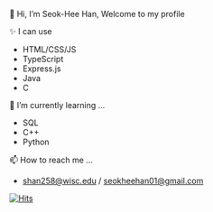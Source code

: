 👋 Hi, I’m Seok-Hee Han, Welcome to my profile

✨️ I can use
- HTML/CSS/JS
- TypeScript
- Express.js
- Java
- C

🌱 I’m currently learning ...
- SQL
- C++
- Python

📫 How to reach me ... 
- shan258@wisc.edu / seokheehan01@gmail.com 

 [![Hits](https://hits.seeyoufarm.com/api/count/incr/badge.svg?url=https%3A%2F%2Fgithub.com%2Fhse2527&count_bg=%2379C83D&title_bg=%23555555&icon=&icon_color=%23E7E7E7&title=hits&edge_flat=false)](https://hits.seeyoufarm.com)

<!---
hse2527/hse2527 is a ✨ special ✨ repository because its `README.md` (this file) appears on your GitHub profile.
You can click the Preview link to take a look at your changes.
--->
